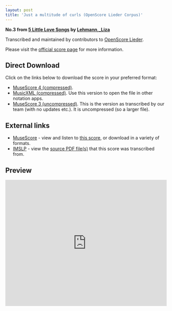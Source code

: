 ```yaml
---
layout: post
title: 'Just a multitude of curls (OpenScore Lieder Corpus)'
---
```


__No.3 from [5 Little Love Songs](https://fourscoreandmore.org/openscore/lieder/Lehmann%2C_Liza/5_Little_Love_Songs/) by [Lehmann,_Liza](https://fourscoreandmore.org/openscore/lieder/Lehmann%2C_Liza)__

Transcribed and maintained by contributors to [OpenScore Lieder].

Please visit the [official score page] for more information.

[official score page]: https://musescore.com/openscore-lieder-corpus/scores/6209605
[OpenScore Lieder]: https://musescore.com/openscore-lieder-corpus

## Direct Download

Click on the links below to download the score in your preferred format:
- [MuseScore 4 (compressed)](https://fourscoreandmore.org/openscore/lieder/Lehmann%2C_Liza/5_Little_Love_Songs/3_Just_a_multitude_of_curls.mscz).
- [MusicXML (compressed)](https://fourscoreandmore.org/openscore/lieder/Lehmann%2C_Liza/5_Little_Love_Songs/3_Just_a_multitude_of_curls.mxl). Use this version to open the file in other notation apps.
- [MuseScore 3 (uncompressed)](https://raw.githubusercontent.com/OpenScore/Lieder/refs/heads/main/scores/Lehmann%2C_Liza/5_Little_Love_Songs/3_Just_a_multitude_of_curls/lc6209605.mscx). This is the version as transcribed by our team (with no updates etc.). It is uncompressed (so a larger file).

## External links

- [MuseScore] - view and listen to [this score][MuseScore], or download in a variety of formats.
- [IMSLP] - view the [source PDF file(s)][IMSLP] that this score was transcribed from.

[MuseScore]: https://musescore.com/score/6209605
[IMSLP]: https://imslp.org/wiki/Special:ReverseLookup/172611

## Preview

<iframe width="100%" height="394" src="https://musescore.com/openscore-lieder-corpus/scores/6209605/embed" frameborder="0" allowfullscreen allow="autoplay; fullscreen"></iframe>
